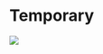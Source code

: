 # Temporary 
         
  
                        
                 
                      
            
  
            
   
   
![](http://supertracker.delian.io/show_image?username=Protracker&pixel=transparent_pixel)
